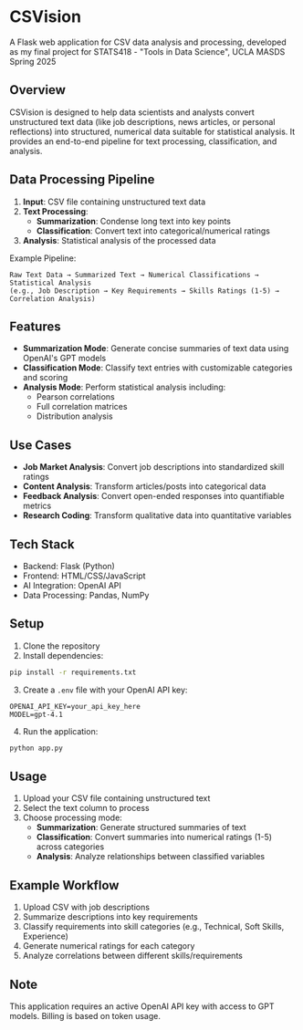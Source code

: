 # CSVision

A Flask web application for CSV data analysis and processing, developed as my final project for STATS418 - "Tools in Data Science", UCLA MASDS Spring 2025

## Overview
CSVision is designed to help data scientists and analysts convert unstructured text data (like job descriptions, news articles, or personal reflections) into structured, numerical data suitable for statistical analysis. It provides an end-to-end pipeline for text processing, classification, and analysis.

## Data Processing Pipeline
1. **Input**: CSV file containing unstructured text data
2. **Text Processing**:
   - **Summarization**: Condense long text into key points
   - **Classification**: Convert text into categorical/numerical ratings
3. **Analysis**: Statistical analysis of the processed data

Example Pipeline:
```
Raw Text Data → Summarized Text → Numerical Classifications → Statistical Analysis
(e.g., Job Description → Key Requirements → Skills Ratings (1-5) → Correlation Analysis)
```

## Features
- **Summarization Mode**: Generate concise summaries of text data using OpenAI's GPT models
- **Classification Mode**: Classify text entries with customizable categories and scoring
- **Analysis Mode**: Perform statistical analysis including:
  - Pearson correlations
  - Full correlation matrices
  - Distribution analysis

## Use Cases
- **Job Market Analysis**: Convert job descriptions into standardized skill ratings
- **Content Analysis**: Transform articles/posts into categorical data
- **Feedback Analysis**: Convert open-ended responses into quantifiable metrics
- **Research Coding**: Transform qualitative data into quantitative variables

## Tech Stack
- Backend: Flask (Python)
- Frontend: HTML/CSS/JavaScript
- AI Integration: OpenAI API
- Data Processing: Pandas, NumPy

## Setup
1. Clone the repository
2. Install dependencies:
```bash
pip install -r requirements.txt
```
3. Create a `.env` file with your OpenAI API key:
```
OPENAI_API_KEY=your_api_key_here
MODEL=gpt-4.1
```
4. Run the application:
```bash
python app.py
```

## Usage
1. Upload your CSV file containing unstructured text
2. Select the text column to process
3. Choose processing mode:
   - **Summarization**: Generate structured summaries of text
   - **Classification**: Convert summaries into numerical ratings (1-5) across categories
   - **Analysis**: Analyze relationships between classified variables

## Example Workflow
1. Upload CSV with job descriptions
2. Summarize descriptions into key requirements
3. Classify requirements into skill categories (e.g., Technical, Soft Skills, Experience)
4. Generate numerical ratings for each category
5. Analyze correlations between different skills/requirements

## Note
This application requires an active OpenAI API key with access to GPT models. Billing is based on token usage.
